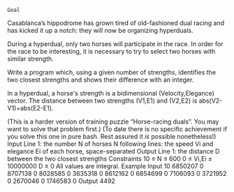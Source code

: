 	Goal
Casablanca’s hippodrome has grown tired of old-fashioned dual racing and has kicked it up a notch: they will now be organizing hyperduals.

During a hyperdual, only two horses will participate in the race. In order for the race to be interesting, it is necessary to try to select two horses with similar strength.

Write a program which, using a given number of strengths, identifies the two closest strengths and shows their difference with an integer.

In a hyperdual, a horse's strength is a bidimensional (Velocity,Elegance) vector. The distance between two strengths (V1,E1) and (V2,E2) is abs(V2-V1)+abs(E2-E1).

(This is a harder version of training puzzle “Horse-racing duals”. You may want to solve that problem first.)
(To date there is no specific achievement if you solve this one in pure bash. Rest assured it *is* possible nonetheless!)
Input
Line 1: the number N of horses
N following lines: the speed Vi and elegance Ei of each horse, space-separated
Output
Line 1: the distance D between the two closest strengths
Constraints
10 ≤ N ≤ 600
0 ≤ Vi,Ei ≤ 10000000
D ≥ 0
All values are integral.
Example
Input
10
6850207 0
8707138 0
8028585 0
3635318 0
8612162 0
6854699 0
7106093 0
3721952 0
2670046 0
1746583 0
Output
4492